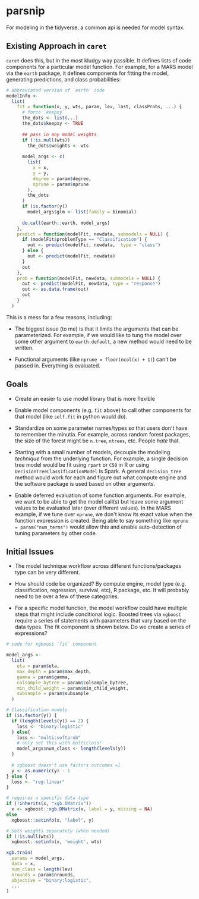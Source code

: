 # parsnip

For modeling in the tidyverse, a common api is needed for model syntax. 


## Existing Approach in `caret`

`caret` does this, but in the most kludgy way passible. It defines lists of code components for a particular model function. For example, for a MARS model via the `earth` package, it defines components for fitting the model, generating predictions, and class probabilities: 

```r
# abbreviated version of `earth` code
modelInfo <-
  list(
    fit = function(x, y, wts, param, lev, last, classProbs, ...) {
      # force `keepxy`
      the_dots <- list(...)
      the_dots$keepxy <- TRUE
      
      ## pass in any model weights
      if (!is.null(wts))
        the_dots$weights <- wts
      
      model_args <- c(
        list(
          x = x,
          y = y,
          degree = param$degree,
          nprune = param$nprune
        ),
        the_dots
      )
      if (is.factor(y))
        model_args$glm <- list(family = binomial)
      
      do.call(earth::earth, model_args)
    },
    predict = function(modelFit, newdata, submodels = NULL) {
      if (modelFit$problemType == "Classification") {
        out <- predict(modelFit, newdata,  type = "class")
      } else {
        out <- predict(modelFit, newdata)
      }
      out
    },
    prob = function(modelFit, newdata, submodels = NULL) {
      out <- predict(modelFit, newdata, type = "response")
      out <- as.data.frame(out)
      out
    }
  )
```

This is a mess for a few reasons, including:

* The biggest issue (to me) is that it limits the arguments that can be parameterized. For example, if we would like to tung the model over some other argument to `earth.default`, a new method would need to be written. 

* Functional arguments (like `nprune = floor(ncol(x) + 1)`) can't be passed in. Everything is evaluated.  

## Goals

* Create an easier to use model library that is more flexible

* Enable model components (e.g. `fit` above) to call other components for that model (like `self.fit` in python would do).

* Standardize on some parameter names/types so that users don't have to remember the minutia. For example, across random forest packages, the size of the forest might be `n.tree`, `ntrees`, etc. People _hate_ that. 
 
* Starting with a small number of models, decouple the modeling _technique_ from the underlying function. For example, a single decision tree model would be fit using `rpart` or `C50` in R or using `DecisionTreeClassificationModel` is Spark. A general `decision_tree` method would work for each and figure out what compute engine and the software package is used based on other arguments.
 
* Enable deferred evaluation of some function arguments. For example, we want to be able to get the model call(s) but leave some argument values to be evaluated later (over different values). In the MARS example, if we tune over `nprune`, we don't know its exact value when the function expression is created. Being able to say something like `nprune = param("num_terms")` would allow this and enable auto-detection of tuning parameters by other code. 

## Initial Issues

* The model technique workflow across different functions/packages type can be very different. 

* How should code be organized? By compute engine, model type (e.g. classification, regression, survival, etc), R package, etc. It will probably need to be over a few of these categories. 

* For a specific model function, the model workflow could have multiple steps that might include conditional logic. Boosted trees via `xgboost` require a series of statements with parameters that vary based on the data types. The fit component is shown below. Do we create a series of expressions? 

```r
# code for xgboost `fit` component

model_args <- 
  list(
    eta = param$eta,
    max_depth = param$max_depth,
    gamma = param$gamma,
    colsample_bytree = param$colsample_bytree,
    min_child_weight = param$min_child_weight,
    subsample = param$subsample
  )

# Classification models
if (is.factor(y)) {
  if (length(levels(y)) == 2) {
    loss <- "binary:logistic" 
  } else{
    loss <- "multi:softprob"
    # only set this with multiclass!
    model_args$num_class <- length(levels(y))
  }
  
  # xgboost doesn't use factors outcomes =[
  y <- as.numeric(y) - 1
} else {
  loss <- "reg:linear"
}

# requires a specific data type
if (!inherits(x, "xgb.DMatrix"))
  x <- xgboost::xgb.DMatrix(x, label = y, missing = NA)
else
  xgboost::setinfo(x, "label", y)

# Sets weights separately (when needed)
if (!is.null(wts))
  xgboost::setinfo(x, 'weight', wts)

xgb.train(
  params = model_args,
  data = x,
  num_class = length(lev)
  nrounds = param$nrounds,
  objective = "binary:logistic",
  ...
)
```
 
